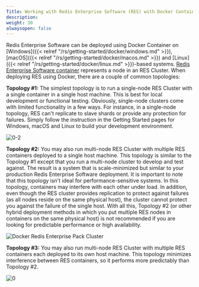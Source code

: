 ```yaml
---
Title: Working with Redis Enterprise Software (RES) with Docker Containers
description: 
weight: 30
alwaysopen: false
---
```

Redis Enterprise Software can be deployed using Docker Container on
[Windows]({{< relref "/rs/getting-started/docker/windows.md" >}}),
[macOS]({{< relref "/rs/getting-started/docker/macos.md" >}})
and
[Linux]({{< relref "/rs/getting-started/docker/linux.md" >}})-based
systems. [Redis Enterprise Software
container](https://hub.docker.com/r/redislabs/redis/) represents a node
in an RES Cluster. When deploying RES using Docker, there are a couple
of common topologies:

  **Topology #1:** The simplest topology is to run a single-node RES Cluster with a single container in a single host machine. This is best for local development or functional testing. Obviously, single-node clusters come with limited functionality in a few ways. For instance, in a single-node topology, RES can't replicate to slave shards or provide any protection for failures. Simply follow the instruction in the Getting Started pages for Windows, macOS and Linux to build your development environment.

  ![0-2](/images/rs/0-2.png?width=255&height=378)

  **Topology #2:** You may also run multi-node RES Cluster with multiple RES containers deployed to a single host machine. This topology is similar to the Topology #1 except that you run a multi-node cluster to develop and test against. The result is a system that is scale-minimized but similar to your production Redis Enterprise Software deployment. It is important to note that this topology isn't ideal for performance-sensitive systems. In this topology, containers may interfere with each other under load. In addition, even though the RES cluster provides replication to protect against failures (as all nodes reside on the same physical host), the cluster cannot protect you against the failure of the single host. With all this, Topology #2 (or other hybrid deployment methods in which you put multiple RES nodes in containers on the same physical host) is not recommended if you are looking for predictable performance or high availability.

  ![Docker Redis Enterprise Pack Cluster](/images/rs/0-1.png?width=777&height=380)

  **Topology #3:** You may also run multi-node RES Cluster with multiple RES containers each deployed to its own host machine. This topology minimizes interference between RES containers, so it performs more predictably than Topology #2.

  ![0](/images/rs/0.png?width=780&height=380)